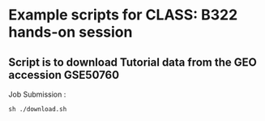 # Example scripts for CLASS: B322 hands-on session 

## Script is to download Tutorial data from the GEO accession GSE50760

Job Submission :

	sh ./download.sh
	

	
